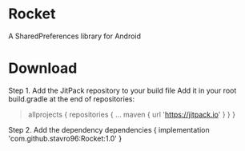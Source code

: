 # Rocket
A SharedPreferences library for Android

# Download 

Step 1. Add the JitPack repository to your build file
Add it in your root build.gradle at the end of repositories:

> allprojects {
		repositories {
			...
			maven { url 'https://jitpack.io' }
		}
	}
  
  Step 2. Add the dependency
dependencies {
	        implementation 'com.github.stavro96:Rocket:1.0'
	}
